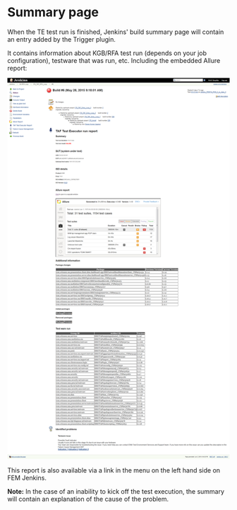 <head>
    <title>Summary Page</title>
</head>

# Summary page

When the TE test run is finished, Jenkins' build summary page will contain an entry added by the Trigger plugin.

It contains information about KGB/RFA test run (depends on your job configuration), testware that was run, etc.
Including the embedded Allure report:

![EnvInject plugin](images/tp_sample_summary_page.png)

This report is also available via a link in the menu on the left hand side on FEM Jenkins.

**Note:** In the case of an inability to kick off the test execution, the summary will contain an explanation of the cause of the problem.



